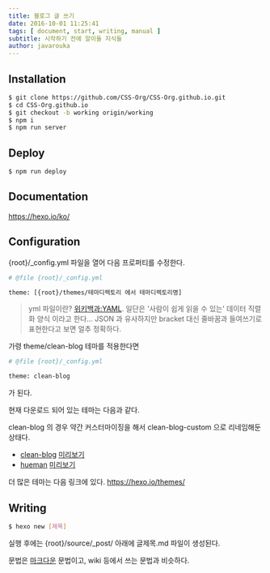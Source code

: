 ```yaml
---
title: 블로그 글 쓰기
date: 2016-10-01 11:25:41
tags: [ document, start, writing, manual ]
subtitle: 시작하기 전에 알이둘 지식들
author: javarouka
---
```


## Installation

```sh
$ git clone https://github.com/CSS-Org/CSS-Org.github.io.git
$ cd CSS-Org.github.io
$ git checkout -b working origin/working
$ npm i
$ npm run server
```

## Deploy

```sh
$ npm run deploy
```

## Documentation
https://hexo.io/ko/

## Configuration

{root}/_config.yml 파일을 열어 다음 프로퍼티를 수정한다.

```sh
# @file {root}/_config.yml

theme: [{root}/themes/테마디렉토리 에서 테마디렉토리명]
```

> yml 파일이란?
[위키백과:YAML](https://ko.wikipedia.org/wiki/YAML). 일단은 '사람이 쉽게 읽을 수 있는' 데이터 직렬화 양식 이라고 한다...
JSON 과 유사하지만 bracket 대신 줄바꿈과 들여쓰기로 표현한다고 보면 얼추 정확하다.

가령 theme/clean-blog 테마를 적용한다면

```sh
# @file {root}/_config.yml

theme: clean-blog
```

가 된다.

현재 다운로드 되어 있는 테마는 다음과 같다.

clean-blog 의 경우 약간 커스터마이징을 해서 clean-blog-custom 으로 리네임해둔 상태다.

- [clean-blog](https://github.com/klugjo/hexo-theme-clean-blog) [미리보기](http://www.codeblocq.com/assets/projects/hexo-theme-clean-blog/)
- [hueman](https://github.com/ppoffice/hexo-theme-hueman) [미리보기](https://ppoffice.github.io/hexo-theme-hueman/)

더 많은 테마는 다음 링크에 있다.
https://hexo.io/themes/

## Writing

```sh
$ hexo new [제목]
```

실행 후에는 {root}/source/_post/ 아래에 글제목.md 파일이 생성된다.

문법은 [마크다운](http://daringfireball.net/projects/markdown/) 문법이고, wiki 등에서 쓰는 문법과 비슷하다.
